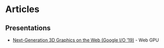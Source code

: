 # Articles

## Presentations

* [Next-Generation 3D Graphics on the Web (Google I/O ’19)](https://www.youtube.com/watch?v=K2JzIUIHIhc) - Web GPU